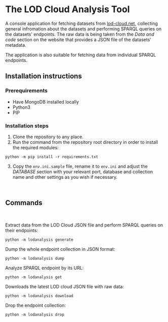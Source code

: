 # **The LOD Cloud Analysis Tool** 

A console application for fetching datasets from [lod-cloud.net](https://lod-cloud.net/), collecting general infromation about the datasets and performing SPARQL queries on the datasets' endpoints. The raw data is being taken from the *Data and code* section on the website that provides a JSON file of the datasets' metadata.

The application is also suitable for fetching data from individual SPARQL endpoints.

## **Installation instructions** 
### **Prerequirements**
- Have MongoDB installed locally
- Python3
- PIP

### **Installation steps**
1. Clone the repository to any place.
2. Run the command from the repository root directory in order to install the required modules:
```
python -m pip install -r requirements.txt
``` 

3. Copy the `env.ini.sample` file, rename it to `env.ini` and adjust the *DATABASE* section with your relevant port, database and collection name and other settings as you wish if necessary.

<br>

## **Commands**
<br>

Extract data from the LOD Cloud JSON file and perform SPARQL queries on their endpoints:
```
python -m lodanalysis generate
```

Dump the whole endpoint collection in JSON format:
```
python -m lodanalysis dump
```

Analyze SPARQL endpoint by its URL:
```
python -m lodanalysis get
```

Downloads the latest LOD cloud JSON file with raw data:
```
python -m lodanalysis download
```

Drop the endpoint collection:
```
python -m lodanalysis drop
```